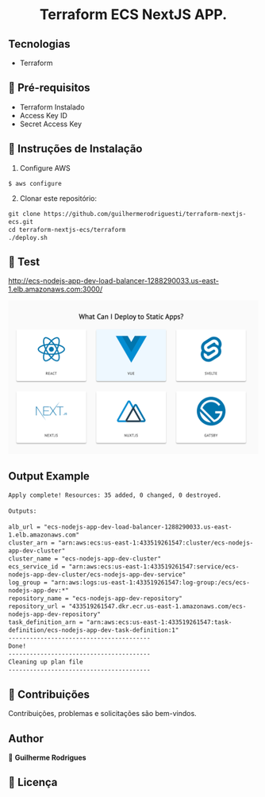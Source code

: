 
<h1 align="center">Terraform ECS NextJS APP.</h1>

## Tecnologias

* Terraform

## 🚨 Pré-requisitos

* Terraform Instalado
* Access Key ID
* Secret Access Key

## 🔧 Instruções de Instalação
1. Configure AWS
```
$ aws configure
```
2.  Clonar este repositório:
```
git clone https://github.com/guilhermerodriguesti/terraform-nextjs-ecs.git
cd terraform-nextjs-ecs/terraform
./deploy.sh
```

## 🔧 Test

http://ecs-nodejs-app-dev-load-balancer-1288290033.us-east-1.elb.amazonaws.com:3000/

![Output](./app/pages/page-example.png)

## Output Example
```
Apply complete! Resources: 35 added, 0 changed, 0 destroyed.

Outputs:

alb_url = "ecs-nodejs-app-dev-load-balancer-1288290033.us-east-1.elb.amazonaws.com"
cluster_arn = "arn:aws:ecs:us-east-1:433519261547:cluster/ecs-nodejs-app-dev-cluster"
cluster_name = "ecs-nodejs-app-dev-cluster"
ecs_service_id = "arn:aws:ecs:us-east-1:433519261547:service/ecs-nodejs-app-dev-cluster/ecs-nodejs-app-dev-service"
log_group = "arn:aws:logs:us-east-1:433519261547:log-group:/ecs/ecs-nodejs-app-dev:*"
repository_name = "ecs-nodejs-app-dev-repository"
repository_url = "433519261547.dkr.ecr.us-east-1.amazonaws.com/ecs-nodejs-app-dev-repository"
task_definition_arn = "arn:aws:ecs:us-east-1:433519261547:task-definition/ecs-nodejs-app-dev-task-definition:1"
----------------------------------------
Done!
----------------------------------------
Cleaning up plan file
----------------------------------------
```

## 🤝 Contribuições

Contribuições, problemas e solicitações são bem-vindos.<br />

## Author

👤 **Guilherme Rodrigues**

## 📝 Licença
